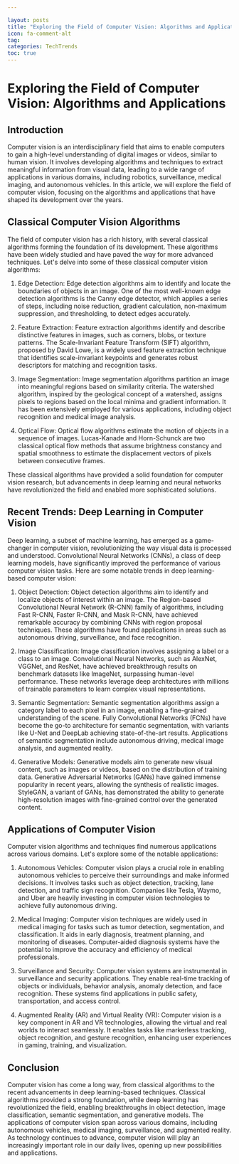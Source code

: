 ```yaml
---

layout: posts
title: "Exploring the Field of Computer Vision: Algorithms and Applications"
icon: fa-comment-alt
tag:      
categories: TechTrends
toc: true
---
```




# Exploring the Field of Computer Vision: Algorithms and Applications

## Introduction

Computer vision is an interdisciplinary field that aims to enable computers to gain a high-level understanding of digital images or videos, similar to human vision. It involves developing algorithms and techniques to extract meaningful information from visual data, leading to a wide range of applications in various domains, including robotics, surveillance, medical imaging, and autonomous vehicles. In this article, we will explore the field of computer vision, focusing on the algorithms and applications that have shaped its development over the years.

## Classical Computer Vision Algorithms

The field of computer vision has a rich history, with several classical algorithms forming the foundation of its development. These algorithms have been widely studied and have paved the way for more advanced techniques. Let's delve into some of these classical computer vision algorithms:

1. Edge Detection: Edge detection algorithms aim to identify and locate the boundaries of objects in an image. One of the most well-known edge detection algorithms is the Canny edge detector, which applies a series of steps, including noise reduction, gradient calculation, non-maximum suppression, and thresholding, to detect edges accurately.

2. Feature Extraction: Feature extraction algorithms identify and describe distinctive features in images, such as corners, blobs, or texture patterns. The Scale-Invariant Feature Transform (SIFT) algorithm, proposed by David Lowe, is a widely used feature extraction technique that identifies scale-invariant keypoints and generates robust descriptors for matching and recognition tasks.

3. Image Segmentation: Image segmentation algorithms partition an image into meaningful regions based on similarity criteria. The watershed algorithm, inspired by the geological concept of a watershed, assigns pixels to regions based on the local minima and gradient information. It has been extensively employed for various applications, including object recognition and medical image analysis.

4. Optical Flow: Optical flow algorithms estimate the motion of objects in a sequence of images. Lucas-Kanade and Horn-Schunck are two classical optical flow methods that assume brightness constancy and spatial smoothness to estimate the displacement vectors of pixels between consecutive frames.

These classical algorithms have provided a solid foundation for computer vision research, but advancements in deep learning and neural networks have revolutionized the field and enabled more sophisticated solutions.

## Recent Trends: Deep Learning in Computer Vision

Deep learning, a subset of machine learning, has emerged as a game-changer in computer vision, revolutionizing the way visual data is processed and understood. Convolutional Neural Networks (CNNs), a class of deep learning models, have significantly improved the performance of various computer vision tasks. Here are some notable trends in deep learning-based computer vision:

1. Object Detection: Object detection algorithms aim to identify and localize objects of interest within an image. The Region-based Convolutional Neural Network (R-CNN) family of algorithms, including Fast R-CNN, Faster R-CNN, and Mask R-CNN, have achieved remarkable accuracy by combining CNNs with region proposal techniques. These algorithms have found applications in areas such as autonomous driving, surveillance, and face recognition.

2. Image Classification: Image classification involves assigning a label or a class to an image. Convolutional Neural Networks, such as AlexNet, VGGNet, and ResNet, have achieved breakthrough results on benchmark datasets like ImageNet, surpassing human-level performance. These networks leverage deep architectures with millions of trainable parameters to learn complex visual representations.

3. Semantic Segmentation: Semantic segmentation algorithms assign a category label to each pixel in an image, enabling a fine-grained understanding of the scene. Fully Convolutional Networks (FCNs) have become the go-to architecture for semantic segmentation, with variants like U-Net and DeepLab achieving state-of-the-art results. Applications of semantic segmentation include autonomous driving, medical image analysis, and augmented reality.

4. Generative Models: Generative models aim to generate new visual content, such as images or videos, based on the distribution of training data. Generative Adversarial Networks (GANs) have gained immense popularity in recent years, allowing the synthesis of realistic images. StyleGAN, a variant of GANs, has demonstrated the ability to generate high-resolution images with fine-grained control over the generated content.

## Applications of Computer Vision

Computer vision algorithms and techniques find numerous applications across various domains. Let's explore some of the notable applications:

1. Autonomous Vehicles: Computer vision plays a crucial role in enabling autonomous vehicles to perceive their surroundings and make informed decisions. It involves tasks such as object detection, tracking, lane detection, and traffic sign recognition. Companies like Tesla, Waymo, and Uber are heavily investing in computer vision technologies to achieve fully autonomous driving.

2. Medical Imaging: Computer vision techniques are widely used in medical imaging for tasks such as tumor detection, segmentation, and classification. It aids in early diagnosis, treatment planning, and monitoring of diseases. Computer-aided diagnosis systems have the potential to improve the accuracy and efficiency of medical professionals.

3. Surveillance and Security: Computer vision systems are instrumental in surveillance and security applications. They enable real-time tracking of objects or individuals, behavior analysis, anomaly detection, and face recognition. These systems find applications in public safety, transportation, and access control.

4. Augmented Reality (AR) and Virtual Reality (VR): Computer vision is a key component in AR and VR technologies, allowing the virtual and real worlds to interact seamlessly. It enables tasks like markerless tracking, object recognition, and gesture recognition, enhancing user experiences in gaming, training, and visualization.

## Conclusion

Computer vision has come a long way, from classical algorithms to the recent advancements in deep learning-based techniques. Classical algorithms provided a strong foundation, while deep learning has revolutionized the field, enabling breakthroughs in object detection, image classification, semantic segmentation, and generative models. The applications of computer vision span across various domains, including autonomous vehicles, medical imaging, surveillance, and augmented reality. As technology continues to advance, computer vision will play an increasingly important role in our daily lives, opening up new possibilities and applications.